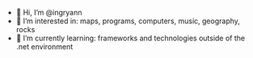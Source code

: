 - 👋 Hi, I’m @ingryann
- 👀 I’m interested in: maps, programs, computers, music, geography, rocks
- 🌱 I’m currently learning: frameworks and technologies outside of the .net environment

<!---
ingryann/ingryann is a ✨ special ✨ repository because its `README.md` (this file) appears on your GitHub profile.
You can click the Preview link to take a look at your changes.
--->

